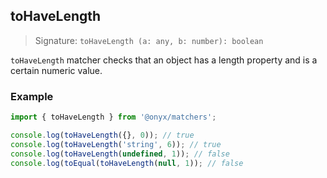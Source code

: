 ## toHaveLength

> Signature: `toHaveLength (a: any, b: number): boolean`

`toHaveLength` matcher checks that an object has a length property and is a certain numeric value.

### Example

```ts
import { toHaveLength } from '@onyx/matchers';

console.log(toHaveLength({}, 0)); // true
console.log(toHaveLength('string', 6)); // true
console.log(toHaveLength(undefined, 1)); // false
console.log(toEqual(toHaveLength(null, 1)); // false
```
